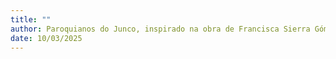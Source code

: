 ```yaml
---
title: ""
author: Paroquianos do Junco, inspirado na obra de Francisca Sierra Gómez, 365 com Jesus de Nazaré
date: 10/03/2025
---
```

